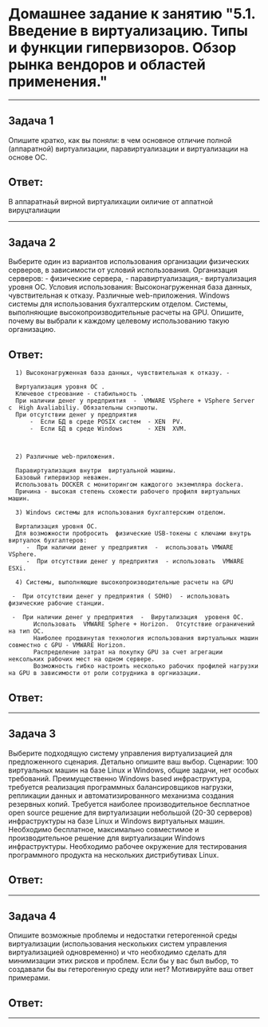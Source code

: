 # Домашнее задание к занятию "5.1. Введение в виртуализацию. Типы и функции гипервизоров. Обзор рынка вендоров и областей применения."

-------------------------------------------------------------------------------------------------------------------------

## Задача 1
Опишите кратко, как вы поняли: в чем основное отличие полной (аппаратной) виртуализации, паравиртуализации 
и виртуализации на основе ОС.



## Ответ:
В аппаратнаьй вирной виртуалихации оиличие от аппатной вируцталиации


-------------------------------------------------------------------------------------------------------------------------

## Задача 2
 Выберите один из вариантов использования организации физических серверов, в зависимости от условий использования.
 Организация серверов: - физические сервера, - паравиртуализация,- виртуализация уровня ОС.
 Условия использования:
      Высоконагруженная база данных, чувствительная к отказу.
      Различные web-приложения.
      Windows системы для использования бухгалтерским отделом.
      Системы, выполняющие высокопроизводительные расчеты на GPU.
      Опишите, почему вы выбрали к каждому целевому использованию такую организацию.

## Ответ:

      1) Высоконагруженная база данных, чувствительная к отказу. -

      Виртуализация уровня ОС . 
      Ключевое стреование - стабильность .
      При наличии денег у предприятия  -  VMWARE VSphere + VSphere Server с  High Avaliabiliy. Обязательны снэпшоты.
      При отсутствии денег у предприятия  
          -  Если БД в среде POSIX систем  - XEN  PV.
          -  Если БД в среде Windows       - XEN  XVM. 
       
    

      2) Различные web-приложения.

      Паравиртуализация внутри  виртуальной машины. 
      Базовый гипервизор неважен.
      Использовать DOCKER с мониторингом каждогого экземпляра dockera.
      Причина - высокая степень схожести рабочего профиля виртуальных  машин. 

      3) Windows системы для использования бухгалтерским отделом.

      Виртализация уровня ОС. 
      Для возможности пробросить  физические USB-токены с ключами внутрь виртуалок бухгалтеров:
         -  При наличии денег у предприятия  -  использовать VMWARE VSphere. 
         -  При отсутствии денег у предприятия  - использовать  VMWARE ESXi.  

      4) Системы, выполняющие высокопроизводительные расчеты на GPU 
       
     -  При отсутствии денег у предприятия ( SOHO)  - использовать  физические рабочие станции.

     -  При наличии денег у предприятия  -  Вирутализация  уровеня ОС.   
           Использовать  VMWARE Sphere + Horizon.  Отсутствие ограничений на тип ОС. 
           Наиболее продвинутая технология использования виртуальных машин совместно с GPU - VMWARE Horizon.
           Распределение затрат на покупку GPU за счет агрегации  нексольких рабочих мест на одном сервере.
           Возможность гибко настроить несколько рабочих профилей нагрузки на GPU в зависимости от роли сотрудника в оргниазации. 
     



## Ответ:



----------------------------------------------------------------------------------------------------------

## Задача 3
Выберите подходящую систему управления виртуализацией для предложенного сценария. Детально опишите ваш выбор.
Сценарии:
100 виртуальных машин на базе Linux и Windows, общие задачи, нет особых требований. 
Преимущественно Windows based инфраструктура, требуется реализация программных балансировщиков нагрузки, 
репликации данных и автоматизированного механизма создания резервных копий.
Требуется наиболее производительное бесплатное open source решение для виртуализации небольшой (20-30 серверов) 
инфраструктуры на базе Linux и Windows виртуальных машин.
Необходимо бесплатное, максимально совместимое и производительное решение для виртуализации Windows инфраструктуры.
Необходимо рабочее окружение для тестирования программного продукта на нескольких дистрибутивах Linux.


## Ответ:


-------------------------------------------------------------------------------------------------------------
## Задача 4
Опишите возможные проблемы и недостатки гетерогенной среды виртуализации (использования нескольких систем управления 
виртуализацией одновременно) и что необходимо сделать для минимизации этих рисков и проблем. 
Если бы у вас был выбор, то создавали бы вы гетерогенную среду или нет? Мотивируйте ваш ответ примерами.


## Ответ:


-------------------------------------------------------------------------------------------------------------

